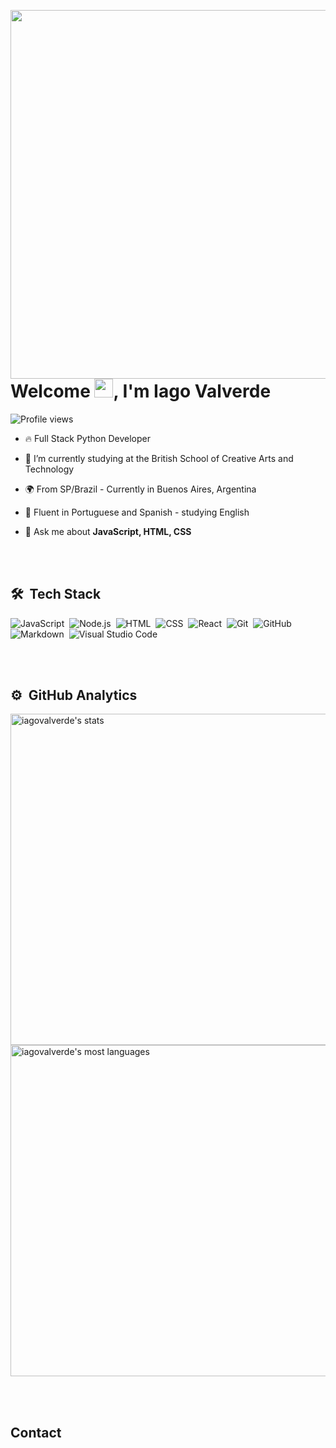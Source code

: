 <img align="right" height="590em" 
src="https://raw.githubusercontent.com/gist/iagovalverde/2cc1233c0b02e5435742ef09ede84921/raw/cd5535c0d51f1033042b7fa9d3dbff7a308b7ad8/githubcard.svg"/>
<h1 align="left">Welcome <img src="https://raw.githubusercontent.com/kaueMarques/kaueMarques/master/hi.gif" height="30px">, I'm Iago Valverde</h1>
<p align="left"> <img src="https://komarev.com/ghpvc/?username=iagovalverde&color=yellow" alt="Profile views" /> </p>

- 🔥 Full Stack Python Developer

- 🔭 I’m currently studying at the British School of Creative Arts and Technology

- 🌍 From SP/Brazil - Currently in Buenos Aires, Argentina
  
- 📕 Fluent in Portuguese and Spanish - studying English

- 💬 Ask me about **JavaScript, HTML, CSS**

<br><br>

## 🛠 &nbsp;Tech Stack

![JavaScript](https://img.shields.io/badge/-JavaScript-05122A?style=flat&logo=javascript)&nbsp;
![Node.js](https://img.shields.io/badge/-Node.js-05122A?style=flat&logo=node.js)&nbsp;
![HTML](https://img.shields.io/badge/-HTML-05122A?style=flat&logo=HTML5)&nbsp;
![CSS](https://img.shields.io/badge/-CSS-05122A?style=flat&logo=CSS3&logoColor=1572B6)&nbsp;
![React](https://img.shields.io/badge/-React-05122A?style=flat&logo=react)&nbsp;
![Git](https://img.shields.io/badge/-Git-05122A?style=flat&logo=git)&nbsp;
![GitHub](https://img.shields.io/badge/-GitHub-05122A?style=flat&logo=github)&nbsp;
![Markdown](https://img.shields.io/badge/-Markdown-05122A?style=flat&logo=markdown)&nbsp;
![Visual Studio Code](https://img.shields.io/badge/-Visual%20Studio%20Code-05122A?style=flat&logo=visual-studio-code&logoColor=007ACC)&nbsp;


<br><br>

## ⚙️ &nbsp;GitHub Analytics

<p align="left">
<img width="530em" src="https://github-readme-stats.vercel.app/api?username=iagovalverde&show_icons=true&theme=github_dark_dimmed" alt="iagovalverde's stats"/>
<img width="530em" src="https://github-readme-stats.vercel.app/api/top-langs/?username=iagovalverde&layout=compact&theme=github_dark_dimmed" alt="iagovalverde's most languages"/>
</p>


<br><br>

## Contact
